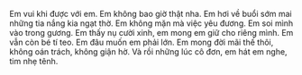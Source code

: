 Em vui khi được với em. Em không bao giờ thật nha. Em hơi về buổi sớm mai những tia nắng kia ngạt thờ. Em không mặn mà việc yêu đương. Em soi mình vào trong gương. Em thấy nụ cười xinh, em mong em giữ cho riêng mình. Em vẫn còn bé tí teo. Em đâu muốn em phải lớn. Em mong đời mãi thế thôi, không oán trách, không giận hờ. Và rồi những lúc cô đơn, em hát em nghe, tim nhẹ tênh.